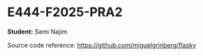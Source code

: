 # E444-F2025-PRA2

**Student:** Sami Najim
 
Source code reference: https://github.com/miguelgrinberg/flasky

